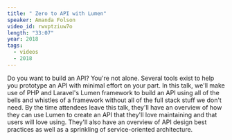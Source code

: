 ```yaml
---
title: " Zero to API with Lumen"
speaker: Amanda Folson
video_id: rwvptziuw7o
length: "33:07"
year: 2018
tags:
  - videos
  - 2018
---
```


Do you want to build an API? You're not alone. Several tools exist to help you prototype an API with minimal effort on your part. In this talk, we'll make use of PHP and Laravel's Lumen framework to build an API using all of the bells and whistles of a framework without all of the full stack stuff we don't need. By the time attendees leave this talk, they'll have an overview of how they can use Lumen to create an API that they'll love maintaining and that users will love using. They'll also have an overview of API design best practices as well as a sprinkling of service-oriented architecture.
